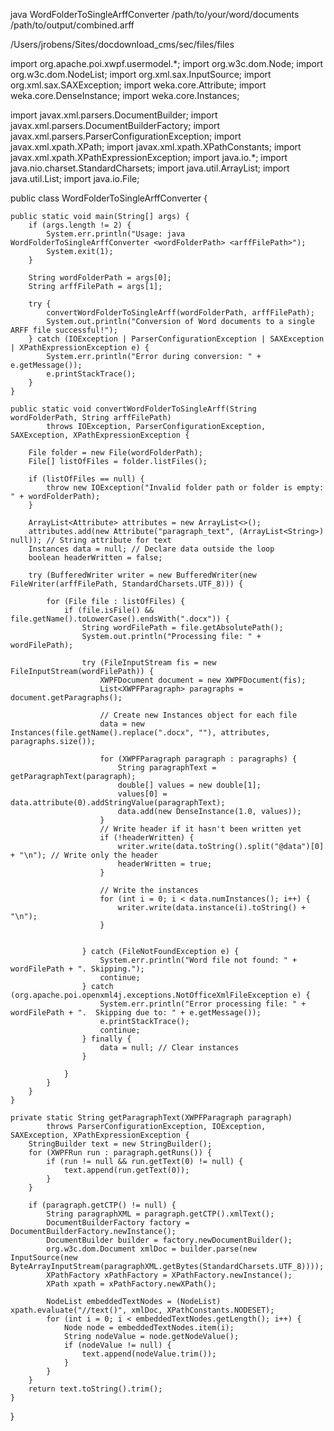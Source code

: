 


java WordFolderToSingleArffConverter /path/to/your/word/documents /path/to/output/combined.arff

/Users/jrobens/Sites/docdownload_cms/sec/files/files

import org.apache.poi.xwpf.usermodel.*;
import org.w3c.dom.Node;
import org.w3c.dom.NodeList;
import org.xml.sax.InputSource;
import org.xml.sax.SAXException;
import weka.core.Attribute;
import weka.core.DenseInstance;
import weka.core.Instances;

import javax.xml.parsers.DocumentBuilder;
import javax.xml.parsers.DocumentBuilderFactory;
import javax.xml.parsers.ParserConfigurationException;
import javax.xml.xpath.XPath;
import javax.xml.xpath.XPathConstants;
import javax.xml.xpath.XPathExpressionException;
import java.io.*;
import java.nio.charset.StandardCharsets;
import java.util.ArrayList;
import java.util.List;
import java.io.File;

public class WordFolderToSingleArffConverter {

    public static void main(String[] args) {
        if (args.length != 2) {
            System.err.println("Usage: java WordFolderToSingleArffConverter <wordFolderPath> <arffFilePath>");
            System.exit(1);
        }

        String wordFolderPath = args[0];
        String arffFilePath = args[1];

        try {
            convertWordFolderToSingleArff(wordFolderPath, arffFilePath);
            System.out.println("Conversion of Word documents to a single ARFF file successful!");
        } catch (IOException | ParserConfigurationException | SAXException | XPathExpressionException e) {
            System.err.println("Error during conversion: " + e.getMessage());
            e.printStackTrace();
        }
    }

    public static void convertWordFolderToSingleArff(String wordFolderPath, String arffFilePath)
            throws IOException, ParserConfigurationException, SAXException, XPathExpressionException {

        File folder = new File(wordFolderPath);
        File[] listOfFiles = folder.listFiles();

        if (listOfFiles == null) {
            throw new IOException("Invalid folder path or folder is empty: " + wordFolderPath);
        }

        ArrayList<Attribute> attributes = new ArrayList<>();
        attributes.add(new Attribute("paragraph_text", (ArrayList<String>) null)); // String attribute for text
        Instances data = null; // Declare data outside the loop
        boolean headerWritten = false;

        try (BufferedWriter writer = new BufferedWriter(new FileWriter(arffFilePath, StandardCharsets.UTF_8))) {

            for (File file : listOfFiles) {
                if (file.isFile() && file.getName().toLowerCase().endsWith(".docx")) {
                    String wordFilePath = file.getAbsolutePath();
                    System.out.println("Processing file: " + wordFilePath);

                    try (FileInputStream fis = new FileInputStream(wordFilePath)) {
                        XWPFDocument document = new XWPFDocument(fis);
                        List<XWPFParagraph> paragraphs = document.getParagraphs();

                        // Create new Instances object for each file
                        data = new Instances(file.getName().replace(".docx", ""), attributes, paragraphs.size());

                        for (XWPFParagraph paragraph : paragraphs) {
                            String paragraphText = getParagraphText(paragraph);
                            double[] values = new double[1];
                            values[0] = data.attribute(0).addStringValue(paragraphText);
                            data.add(new DenseInstance(1.0, values));
                        }
                        // Write header if it hasn't been written yet
                        if (!headerWritten) {
                            writer.write(data.toString().split("@data")[0] + "\n"); // Write only the header
                            headerWritten = true;
                        }

                        // Write the instances
                        for (int i = 0; i < data.numInstances(); i++) {
                            writer.write(data.instance(i).toString() + "\n");
                        }


                    } catch (FileNotFoundException e) {
                        System.err.println("Word file not found: " + wordFilePath + ". Skipping.");
                        continue;
                    } catch (org.apache.poi.openxml4j.exceptions.NotOfficeXmlFileException e) {
                        System.err.println("Error processing file: " + wordFilePath + ".  Skipping due to: " + e.getMessage());
                        e.printStackTrace();
                        continue;
                    } finally {
                        data = null; // Clear instances
                    }

                }
            }
        }
    }

    private static String getParagraphText(XWPFParagraph paragraph)
            throws ParserConfigurationException, IOException, SAXException, XPathExpressionException {
        StringBuilder text = new StringBuilder();
        for (XWPFRun run : paragraph.getRuns()) {
            if (run != null && run.getText(0) != null) {
                text.append(run.getText(0));
            }
        }

        if (paragraph.getCTP() != null) {
            String paragraphXML = paragraph.getCTP().xmlText();
            DocumentBuilderFactory factory = DocumentBuilderFactory.newInstance();
            DocumentBuilder builder = factory.newDocumentBuilder();
            org.w3c.dom.Document xmlDoc = builder.parse(new InputSource(new ByteArrayInputStream(paragraphXML.getBytes(StandardCharsets.UTF_8))));
            XPathFactory xPathFactory = XPathFactory.newInstance();
            XPath xpath = xPathFactory.newXPath();

            NodeList embeddedTextNodes = (NodeList) xpath.evaluate("//text()", xmlDoc, XPathConstants.NODESET);
            for (int i = 0; i < embeddedTextNodes.getLength(); i++) {
                Node node = embeddedTextNodes.item(i);
                String nodeValue = node.getNodeValue();
                if (nodeValue != null) {
                    text.append(nodeValue.trim());
                }
            }
        }
        return text.toString().trim();
    }
}


